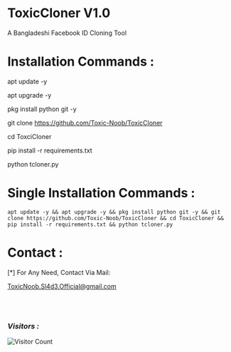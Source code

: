 # ToxicCloner V1.0

A Bangladeshi Facebook ID Cloning Tool

# Installation Commands :

apt update -y

apt upgrade -y

pkg install python git -y

git clone https://github.com/Toxic-Noob/ToxicCloner

cd ToxciCloner

pip install -r requirements.txt

python tcloner.py

# Single Installation Commands :
``` shell script
apt update -y && apt upgrade -y && pkg install python git -y && git clone https://github.com/Toxic-Noob/ToxicCloner && cd ToxicCloner && pip install -r requirements.txt && python tcloner.py
```

# Contact :

[*] For Any Need, Contact Via Mail:

ToxicNoob.Sl4d3.Official@gmail.com

<br><br>
<h3><b><i>Visitors :</i></b></h3>


![Visitor Count](https://profile-counter.glitch.me/Toxic-Noob/count.svg)
